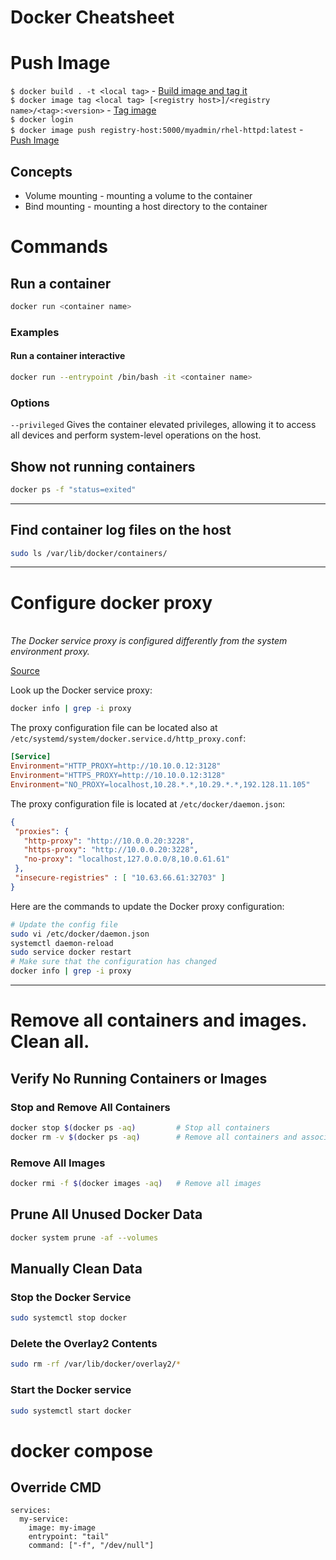 # Docker Cheatsheet


# Push Image
```$ docker build . -t <local tag>``` - [Build image and tag it](https://docs.docker.com/engine/reference/commandline/build/)  
```$ docker image tag <local tag> [<registry host>]/<registry name>/<tag>:<version>``` - [Tag image](https://docs.docker.com/engine/reference/commandline/push/)  
```$ docker login```  
```$ docker image push registry-host:5000/myadmin/rhel-httpd:latest``` - [Push Image](https://docs.docker.com/engine/reference/commandline/push/)

## Concepts
* Volume mounting - mounting a volume to the container
* Bind mounting - mounting a host directory to the container

# Commands
## Run a container
```bash
docker run <container name>
```
### Examples
#### Run a container interactive
``` bash
docker run --entrypoint /bin/bash -it <container name>
```
### Options
```--privileged``` Gives the container elevated privileges, allowing it to access all devices and perform system-level operations on the host.
## Show not running containers
```bash
docker ps -f "status=exited"
```
---
## Find container log files on the host
```bash
sudo ls /var/lib/docker/containers/
```
---
# Configure docker proxy
<br><i>The Docker service proxy is configured differently from the system environment proxy.</i><br>

[Source](https://stackoverflow.com/questions/58841014/set-proxy-on-docker)

Look up the Docker service proxy:
```bash
docker info | grep -i proxy
```
The proxy configuration file can be located also at ```/etc/systemd/system/docker.service.d/http_proxy.conf```:
```conf
[Service]
Environment="HTTP_PROXY=http://10.10.0.12:3128"
Environment="HTTPS_PROXY=http://10.10.0.12:3128"
Environment="NO_PROXY=localhost,10.28.*.*,10.29.*.*,192.128.11.105"
```
The proxy configuration file is located at ```/etc/docker/daemon.json```:
```json
{
 "proxies": {
   "http-proxy": "http://10.0.0.20:3228",
   "https-proxy": "http://10.0.0.20:3228",
   "no-proxy": "localhost,127.0.0.0/8,10.0.61.61"
 },
 "insecure-registries" : [ "10.63.66.61:32703" ]
}
```
Here are the commands to update the Docker proxy configuration:
```bash
# Update the config file
sudo vi /etc/docker/daemon.json
systemctl daemon-reload
sudo service docker restart
# Make sure that the configuration has changed
docker info | grep -i proxy 

```

---
# Remove all containers and images. Clean all.
## Verify No Running Containers or Images
### Stop and Remove All Containers
```bash
docker stop $(docker ps -aq)         # Stop all containers
docker rm -v $(docker ps -aq)        # Remove all containers and associated volumes
```
### Remove All Images
```bash
docker rmi -f $(docker images -aq)   # Remove all images
```
## Prune All Unused Docker Data
```bash
docker system prune -af --volumes
```
## Manually Clean Data
### Stop the Docker Service
```bash
sudo systemctl stop docker
```
### Delete the Overlay2 Contents
```bash
sudo rm -rf /var/lib/docker/overlay2/*
```
### Start the Docker service
```bash
sudo systemctl start docker
```

# docker compose

## Override CMD
```
services:
  my-service:
    image: my-image
    entrypoint: "tail"
    command: ["-f", "/dev/null"]
```


